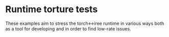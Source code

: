 <!--
SPDX-FileCopyrightText: 2024 The IREE Authors

SPDX-License-Identifier: Apache-2.0 WITH LLVM-exception
-->

# Runtime torture tests

These examples aim to stress the torch<->iree runtime in various ways both as a
tool for developing and in order to find low-rate issues.
